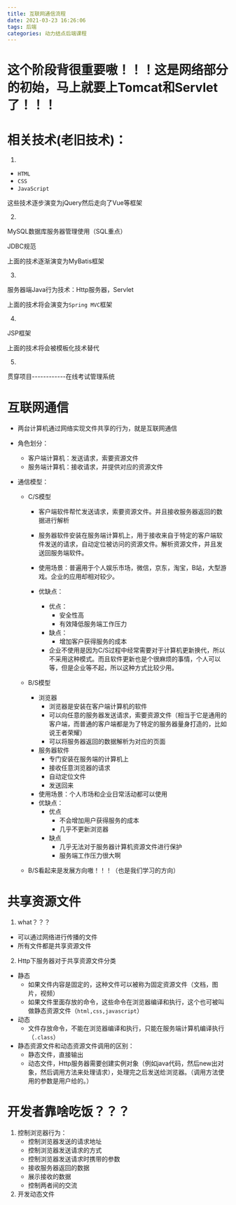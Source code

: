 ```yaml
---
title: 互联网通信流程
date: 2021-03-23 16:26:06
tags: 后端
categories: 动力结点后端课程
---
```




# 这个阶段背很重要嗷！！！这是网络部分的初始，马上就要上Tomcat和Servlet了！！！



<!--more-->





# 相关技术(老旧技术)：

1. 

- `HTML`
- `CSS`
- `JavaScript`

这些技术逐步演变为jQuery然后走向了Vue等框架



2. 

MySQL数据库服务器管理使用（SQL重点）

JDBC规范

上面的技术逐渐演变为MyBatis框架



3.

服务器端Java行为技术：Http服务器，Servlet

上面的技术将会演变为`Spring MVC`框架



4. 

JSP框架

上面的技术将会被模板化技术替代



5.

贯穿项目------------在线考试管理系统





# 互联网通信

- 两台计算机通过网络实现文件共享的行为，就是互联网通信
- 角色划分：
  - 客户端计算机：发送请求，索要资源文件
  - 服务端计算机：接收请求，并提供对应的资源文件

- 通信模型：

  - C/S模型

    - 客户端软件帮忙发送请求，索要资源文件。并且接收服务器返回的数据进行解析

    - 服务器软件安装在服务端计算机上，用于接收来自于特定的客户端软件发送的请求，自动定位被访问的资源文件。解析资源文件，并且发送回服务端软件。
    - 使用场景：普遍用于个人娱乐市场，微信，京东，淘宝，B站，大型游戏。企业的应用却相对较少。
    - 优缺点：
      - 优点：
        - 安全性高
        - 有效降低服务端工作压力
      - 缺点：
        - 增加客户获得服务的成本
      - 企业不使用是因为C/S过程中经常需要对于计算机更新换代，所以不采用这种模式。而且软件更新也是个很麻烦的事情，个人可以等，但是企业等不起，所以这种方式比较少用。

  - B/S模型

    - 浏览器
      - 浏览器是安装在客户端计算机的软件
      - 可以向任意的服务器发送请求，索要资源文件（相当于它是通用的客户端，而普通的客户端都是为了特定的服务器量身打造的，比如说王者荣耀）
      - 可以将服务器返回的数据解析为对应的页面
    - 服务器软件
      - 专门安装在服务端的计算机上
      - 接收任意浏览器的请求
      - 自动定位文件
      - 发送回来
    - 使用场景：个人市场和企业日常活动都可以使用
    - 优缺点：
      - 优点
        - 不会增加用户获得服务的成本
        - 几乎不更新浏览器
      - 缺点
        - 几乎无法对于服务器计算机资源文件进行保护
        - 服务端工作压力很大啊

  - B/S看起来是发展方向嗷！！！（也是我们学习的方向）



# 共享资源文件

1. what？？？

- 可以通过网络进行传播的文件
- 所有文件都是共享资源文件



2. Http下服务器对于共享资源文件分类

- 静态
  - 如果文件内容是固定的，这种文件可以被称为固定资源文件（文档，图片，视频）
  - 如果文件里面存放的命令，这些命令在浏览器编译和执行，这个也可被叫做静态资源文件（`html,css,javascript`）
- 动态
  - 文件存放命令，不能在浏览器编译和执行，只能在服务端计算机编译执行（`.class`）
- 静态资源文件和动态资源文件调用的区别：
  - 静态文件，直接输出
  - 动态文件，Http服务器需要创建实例对象（例如java代码，然后new出对象，然后调用方法来处理请求），处理完之后发送给浏览器。（调用方法使用的参数是用户给的。）



# 开发者靠啥吃饭？？？

1. 控制浏览器行为：
   - 控制浏览器发送的请求地址
   - 控制浏览器发送请求的方式
   - 控制浏览器发送请求时携带的参数
   - 接收服务器返回的数据
   - 展示接收的数据
   - 控制两者间的交流
2. 开发动态文件





